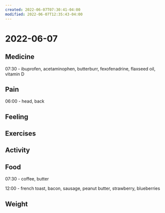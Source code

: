 ```yaml
---
created: 2022-06-07T07:30:41-04:00
modified: 2022-06-07T12:35:43-04:00
---
```


# 2022-06-07

## Medicine

07:30 - ibuprofen, acetaminophen, butterburr, fexofenadrine, flaxseed oil, vitamin D 


## Pain

06:00 - head, back


## Feeling


## Exercises


## Activity


## Food

07:30 - coffee, butter

12:00 - french toast, bacon, sausage, peanut butter, strawberry, blueberries 


## Weight
